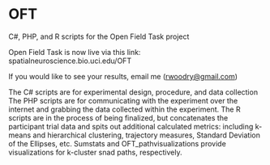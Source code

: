 # OFT
C#, PHP, and R scripts for the Open Field Task project

Open Field Task is now live via this link:
spatialneuroscience.bio.uci.edu/OFT

If you would like to see your results, email me (rwoodry@gmail.com)

The C# scripts are for experimental design, procedure, and data collection
The PHP scripts are for communicating with the experiment over the internet and grabbing the data collected within the experiment.
The R scripts are in the process of being finalized, but concatenates the participant trial data and spits out additional calculated metrics: including k-means and hierarchical clustering, trajectory measures, Standard Deviation of the Ellipses, etc. Sumstats and OFT_pathvisualizations provide visualizations for k-cluster snad paths, respectively.
